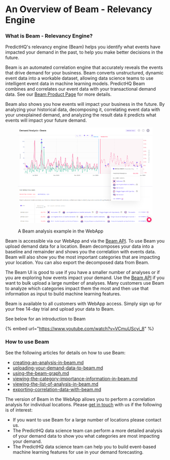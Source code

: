 # An Overview of Beam - Relevancy Engine

### What is Beam - Relevancy Engine? <a href="#what-is-beam-relevancy-engine" id="what-is-beam-relevancy-engine"></a>

PredictHQ's relevancy engine (Beam) helps you identify what events have impacted your demand in the past, to help you make better decisions in the future.

Beam is an automated correlation engine that accurately reveals the events that drive demand for your business. Beam converts unstructured, dynamic event data into a workable dataset, allowing data science teams to use intelligent event data in machine learning models. PredictHQ Beam combines and correlates our event data with your transactional demand data. See our [Beam Product Page](https://www.predicthq.com/tools/beam) for more details.

Beam also shows you how events will impact your business in the future. By analyzing your historical data, decomposing it, correlating event data with your unexplained demand, and analyzing the result data it predicts what events will impact your future demand.

<figure><img src="../.gitbook/assets/image (41).png" alt=""><figcaption><p>A Beam analysis example in the WebApp</p></figcaption></figure>

Beam is accessible via our WebApp and via the [Beam API](https://app.gitbook.com/s/kEFs8urDbSJqBmXUI3Lv/beam). To use Beam you upload demand data for a location. Beam decomposes your data into a baseline and remainder and shows you the correlation with events data. Beam will also show you the most important categories that are impacting your location. You can also export the decomposed data from Beam.

The Beam UI is good to use if you have a smaller number of analyses or if you are exploring how events impact your demand. Use the [Beam API](https://app.gitbook.com/s/kEFs8urDbSJqBmXUI3Lv/beam) if you want to bulk upload a large number of analyses. Many customers use Beam to analyze which categories impact them the most and then use that information as input to build machine learning features.

Beam is available to all customers with WebApp access. Simply sign up for your free 14-day trial and upload your data to Beam.

See below for an introduction to Beam

{% embed url="https://www.youtube.com/watch?v=VCmuUScyi_8" %}

### How to use Beam <a href="#how-to-use-beam" id="how-to-use-beam"></a>

See the following articles for details on how to use Beam:

* [creating-an-analysis-in-beam.md](creating-an-analysis-in-beam.md "mention")
* [uploading-your-demand-data-to-beam.md](uploading-your-demand-data-to-beam.md "mention")
* [using-the-beam-graph.md](using-the-beam-graph.md "mention")
* [viewing-the-category-importance-information-in-beam.md](viewing-the-category-importance-information-in-beam.md "mention")
* [viewing-the-list-of-analysis-in-beam.md](viewing-the-list-of-analysis-in-beam.md "mention")
* [exporting-correlation-data-with-beam.md](exporting-correlation-data-with-beam.md "mention")

The version of Beam in the WebApp allows you to perform a correlation analysis for individual locations. Please [get in touch](https://www.predicthq.com/contact/sales) with us if the following is of interest:

* If you want to use Beam for a large number of locations please contact us.
* The PredictHQ data science team can perform a more detailed analysis of your demand data to show you what categories are most impacting your demand.
* The PredictHQ data science team can help you to build event-based machine learning features for use in your demand forecasting.
